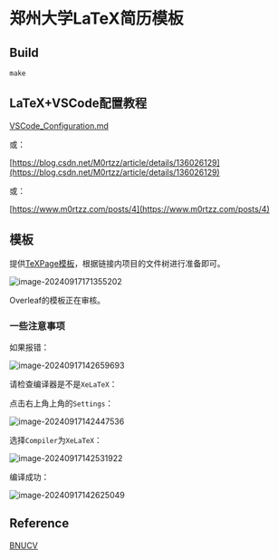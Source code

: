 # 郑州大学LaTeX简历模板

## Build

```shell
make
```

## LaTeX+VSCode配置教程

[VSCode_Configuration.md](./docs/VSCode_Configuration.md)

或：

[https://blog.csdn.net/M0rtzz/article/details/136026129](https://blog.csdn.net/M0rtzz/article/details/136026129)

或：

[https://www.m0rtzz.com/posts/4](https://www.m0rtzz.com/posts/4)

## 模板

提供[TeXPage模板](https://www.texpage.com/template/c3377f5a-e74e-4beb-8181-0568471db777)，根据链接内项目的文件树进行准备即可。

![image-20240917171355202](https://static.m0rtzz.com/images/Year:2024/Month:09/Day:17/17:14:00_image-20240917171355202.png)

Overleaf的模板正在审核。

### 一些注意事项

如果报错：

![image-20240917142659693](https://static.m0rtzz.com/images/Year:2024/Month:09/Day:17/14:26:59_image-20240917142659693.png)

请检查编译器是不是`XeLaTeX`：

点击右上角上角的`Settings`：

![image-20240917142447536](https://static.m0rtzz.com/images/Year:2024/Month:09/Day:17/14:24:47_image-20240917142447536.png)

选择`Compiler`为`XeLaTeX`：

![image-20240917142531922](https://static.m0rtzz.com/images/Year:2024/Month:09/Day:17/14:25:31_image-20240917142531922.png)

编译成功：

![image-20240917142625049](https://static.m0rtzz.com/images/Year:2024/Month:09/Day:17/14:26:25_image-20240917142625049.png)

## Reference

[BNUCV](https://www.overleaf.com/latex/templates/bnucv/stjnkyqdcqzm)
